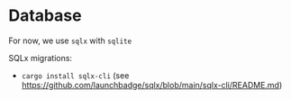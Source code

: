 # Database

For now, we use `sqlx` with `sqlite`

SQLx migrations:
- `cargo install sqlx-cli` (see https://github.com/launchbadge/sqlx/blob/main/sqlx-cli/README.md)